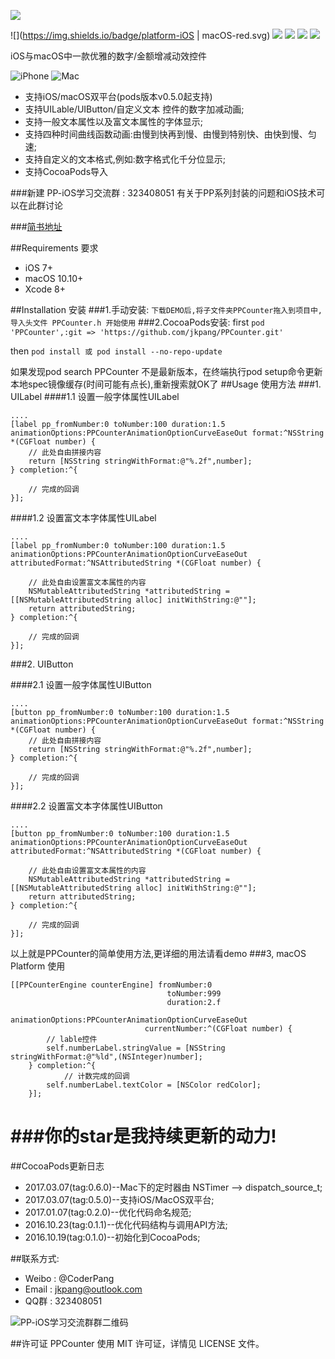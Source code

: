 ![](https://github.com/jkpang/PPCounter/blob/master/Picture/PPCounter.png)

![](https://img.shields.io/badge/platform-iOS | macOS-red.svg)   ![](https://img.shields.io/badge/language-Objective--C-orange.svg)  ![](https://img.shields.io/badge/pod-v0.6.0-blue.svg) ![](https://img.shields.io/badge/license-MIT%20License-brightgreen.svg)  [![](https://img.shields.io/badge/weibo-%40CoderPang-yellow.svg)](http://weibo.com/5743737098/profile?rightmod=1&wvr=6&mod=personinfo&is_all=1)

iOS与macOS中一款优雅的数字/金额增减动效控件

![iPhone](https://github.com/jkpang/PPCounter/blob/master/Picture/PPCounter.gif)
![Mac](https://github.com/jkpang/PPCounter/blob/master/Picture/Mac.gif)

* 支持iOS/macOS双平台(pods版本v0.5.0起支持)
* 支持UILable/UIButton/自定义文本 控件的数字加减动画;
* 支持一般文本属性以及富文本属性的字体显示;
* 支持四种时间曲线函数动画:由慢到快再到慢、由慢到特别快、由快到慢、匀速;
* 支持自定义的文本格式,例如:数字格式化千分位显示;
* 支持CocoaPods导入


###新建 PP-iOS学习交流群 : 323408051 有关于PP系列封装的问题和iOS技术可以在此群讨论


###[简书地址](http://www.jianshu.com/p/53b9bac43201)

##Requirements 要求
* iOS 7+
* macOS 10.10+
* Xcode 8+

##Installation 安装
###1.手动安装:
`下载DEMO后,将子文件夹PPCounter拖入到项目中, 导入头文件 PPCounter.h 开始使用`
###2.CocoaPods安装:
first
`pod 'PPCounter',:git => 'https://github.com/jkpang/PPCounter.git'`

then
`pod install 或 pod install --no-repo-update`

如果发现pod search PPCounter 不是最新版本，在终端执行pod setup命令更新本地spec镜像缓存(时间可能有点长),重新搜索就OK了
##Usage 使用方法
###1. UILabel
####1.1 设置一般字体属性UILabel
```objc
....
[label pp_fromNumber:0 toNumber:100 duration:1.5 animationOptions:PPCounterAnimationOptionCurveEaseOut format:^NSString *(CGFloat number) {
    // 此处自由拼接内容
    return [NSString stringWithFormat:@"%.2f",number];
} completion:^{
        
    // 完成的回调
}];
```
####1.2 设置富文本字体属性UILabel

```objc
....
[label pp_fromNumber:0 toNumber:100 duration:1.5 animationOptions:PPCounterAnimationOptionCurveEaseOut attributedFormat:^NSAttributedString *(CGFloat number) {
        
    // 此处自由设置富文本属性的内容
    NSMutableAttributedString *attributedString = [[NSMutableAttributedString alloc] initWithString:@""];
    return attributedString;
} completion:^{
        
    // 完成的回调
}];

```
###2. UIButton

####2.1 设置一般字体属性UIButton
```objc
....
[button pp_fromNumber:0 toNumber:100 duration:1.5 animationOptions:PPCounterAnimationOptionCurveEaseOut format:^NSString *(CGFloat number) {
    // 此处自由拼接内容
    return [NSString stringWithFormat:@"%.2f",number];
} completion:^{
        
    // 完成的回调
}];
```
####2.2 设置富文本字体属性UIButton

```objc
....
[button pp_fromNumber:0 toNumber:100 duration:1.5 animationOptions:PPCounterAnimationOptionCurveEaseOut attributedFormat:^NSAttributedString *(CGFloat number) {
        
    // 此处自由设置富文本属性的内容
    NSMutableAttributedString *attributedString = [[NSMutableAttributedString alloc] initWithString:@""];
    return attributedString;
} completion:^{
        
    // 完成的回调
}];

```

以上就是PPCounter的简单使用方法,更详细的用法请看demo
###3, macOS Platform 使用

```objc
[[PPCounterEngine counterEngine] fromNumber:0
                                   toNumber:999
                                   duration:2.f
                          animationOptions:PPCounterAnimationOptionCurveEaseOut
                              currentNumber:^(CGFloat number) {
        // lable控件
        self.numberLabel.stringValue = [NSString stringWithFormat:@"%ld",(NSInteger)number];
    } completion:^{
    		// 计数完成的回调
        self.numberLabel.textColor = [NSColor redColor];
    }];
```
###你的star是我持续更新的动力!
===
##CocoaPods更新日志
* 2017.03.07(tag:0.6.0)--Mac下的定时器由 NSTimer --> dispatch_source_t;
* 2017.03.07(tag:0.5.0)--支持iOS/MacOS双平台;
* 2017.01.07(tag:0.2.0)--优化代码命名规范;
* 2016.10.23(tag:0.1.1)--优化代码结构与调用API方法;
* 2016.10.19(tag:0.1.0)--初始化到CocoaPods;

##联系方式:
* Weibo : @CoderPang
* Email : jkpang@outlook.com
* QQ群 : 323408051

![PP-iOS学习交流群群二维码](https://github.com/jkpang/PPCounter/blob/master/PP-iOS%E5%AD%A6%E4%B9%A0%E4%BA%A4%E6%B5%81%E7%BE%A4%E7%BE%A4%E4%BA%8C%E7%BB%B4%E7%A0%81.png)

##许可证
PPCounter 使用 MIT 许可证，详情见 LICENSE 文件。

